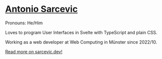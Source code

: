 # [Antonio Sarcevic](https://www.sarcevic.dev/)

Pronouns: He/Him

Loves to program User Interfaces in Svelte with TypeScript and plain CSS.

Working as a web developer at Web Computing in Münster since 2022/10.

[Read more on sarcevic.dev!](https://www.sarcevic.dev/)
